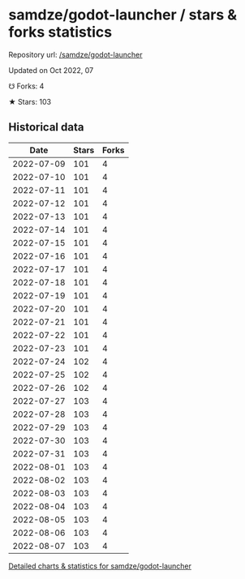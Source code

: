 # samdze/godot-launcher / stars & forks statistics

Repository url: [/samdze/godot-launcher](https://github.com/samdze/godot-launcher)

Updated on Oct 2022, 07

☋ Forks: 4

★ Stars: 103

## Historical data
| Date | Stars | Forks |
|------|-------|-------|
| 2022-07-09 | 101 | 4 | 
| 2022-07-10 | 101 | 4 | 
| 2022-07-11 | 101 | 4 | 
| 2022-07-12 | 101 | 4 | 
| 2022-07-13 | 101 | 4 | 
| 2022-07-14 | 101 | 4 | 
| 2022-07-15 | 101 | 4 | 
| 2022-07-16 | 101 | 4 | 
| 2022-07-17 | 101 | 4 | 
| 2022-07-18 | 101 | 4 | 
| 2022-07-19 | 101 | 4 | 
| 2022-07-20 | 101 | 4 | 
| 2022-07-21 | 101 | 4 | 
| 2022-07-22 | 101 | 4 | 
| 2022-07-23 | 101 | 4 | 
| 2022-07-24 | 102 | 4 | 
| 2022-07-25 | 102 | 4 | 
| 2022-07-26 | 102 | 4 | 
| 2022-07-27 | 103 | 4 | 
| 2022-07-28 | 103 | 4 | 
| 2022-07-29 | 103 | 4 | 
| 2022-07-30 | 103 | 4 | 
| 2022-07-31 | 103 | 4 | 
| 2022-08-01 | 103 | 4 | 
| 2022-08-02 | 103 | 4 | 
| 2022-08-03 | 103 | 4 | 
| 2022-08-04 | 103 | 4 | 
| 2022-08-05 | 103 | 4 | 
| 2022-08-06 | 103 | 4 | 
| 2022-08-07 | 103 | 4 | 


[Detailed charts & statistics for samdze/godot-launcher](https://reviewgithub.com/rep/samdze/godot-launcher)
